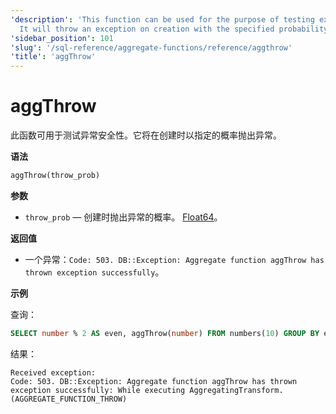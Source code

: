 ```yaml
---
'description': 'This function can be used for the purpose of testing exception safety.
  It will throw an exception on creation with the specified probability.'
'sidebar_position': 101
'slug': '/sql-reference/aggregate-functions/reference/aggthrow'
'title': 'aggThrow'
---
```





# aggThrow

此函数可用于测试异常安全性。它将在创建时以指定的概率抛出异常。

**语法**

```sql
aggThrow(throw_prob)
```

**参数**

- `throw_prob` — 创建时抛出异常的概率。 [Float64](../../data-types/float.md)。

**返回值**

- 一个异常：`Code: 503. DB::Exception: Aggregate function aggThrow has thrown exception successfully`。

**示例**

查询：

```sql
SELECT number % 2 AS even, aggThrow(number) FROM numbers(10) GROUP BY even;
```

结果：

```response
Received exception:
Code: 503. DB::Exception: Aggregate function aggThrow has thrown exception successfully: While executing AggregatingTransform. (AGGREGATE_FUNCTION_THROW)
```
